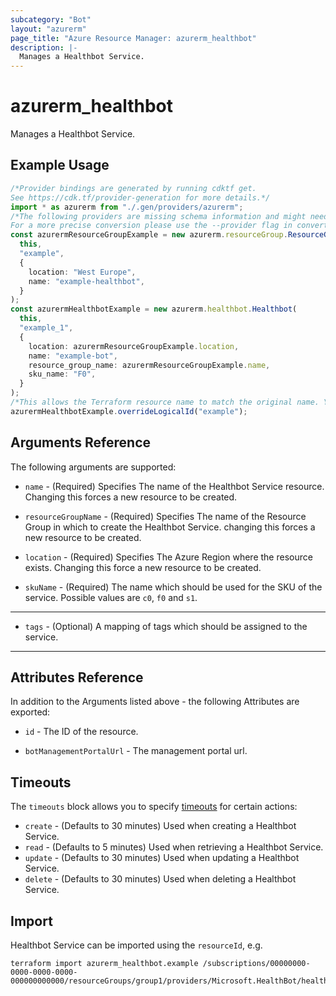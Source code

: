 ```yaml
---
subcategory: "Bot"
layout: "azurerm"
page_title: "Azure Resource Manager: azurerm_healthbot"
description: |-
  Manages a Healthbot Service.
---
```


# azurerm\_healthbot

Manages a Healthbot Service.

## Example Usage

```typescript
/*Provider bindings are generated by running cdktf get.
See https://cdk.tf/provider-generation for more details.*/
import * as azurerm from "./.gen/providers/azurerm";
/*The following providers are missing schema information and might need manual adjustments to synthesize correctly: azurerm.
For a more precise conversion please use the --provider flag in convert.*/
const azurermResourceGroupExample = new azurerm.resourceGroup.ResourceGroup(
  this,
  "example",
  {
    location: "West Europe",
    name: "example-healthbot",
  }
);
const azurermHealthbotExample = new azurerm.healthbot.Healthbot(
  this,
  "example_1",
  {
    location: azurermResourceGroupExample.location,
    name: "example-bot",
    resource_group_name: azurermResourceGroupExample.name,
    sku_name: "F0",
  }
);
/*This allows the Terraform resource name to match the original name. You can remove the call if you don't need them to match.*/
azurermHealthbotExample.overrideLogicalId("example");

```

## Arguments Reference

The following arguments are supported:

*   `name` - (Required) Specifies The name of the Healthbot Service resource. Changing this forces a new resource to be created.

*   `resourceGroupName` - (Required) Specifies The name of the Resource Group in which to create the Healthbot Service. changing this forces a new resource to be created.

*   `location` - (Required) Specifies The Azure Region where the resource exists. Changing this force a new resource to be created.

*   `skuName` - (Required) The name which should be used for the SKU of the service. Possible values are `c0`, `f0` and `s1`.

***

* `tags` - (Optional) A mapping of tags which should be assigned to the service.

***

## Attributes Reference

In addition to the Arguments listed above - the following Attributes are exported:

*   `id` - The ID of the resource.

*   `botManagementPortalUrl` - The management portal url.

## Timeouts

The `timeouts` block allows you to specify [timeouts](https://www.terraform.io/language/resources/syntax#operation-timeouts) for certain actions:

* `create` - (Defaults to 30 minutes) Used when creating a Healthbot Service.
* `read` - (Defaults to 5 minutes) Used when retrieving a Healthbot Service.
* `update` - (Defaults to 30 minutes) Used when updating a Healthbot Service.
* `delete` - (Defaults to 30 minutes) Used when deleting a Healthbot Service.

## Import

Healthbot Service can be imported using the `resourceId`, e.g.

```shell
terraform import azurerm_healthbot.example /subscriptions/00000000-0000-0000-0000-000000000000/resourceGroups/group1/providers/Microsoft.HealthBot/healthBots/bot1
```
